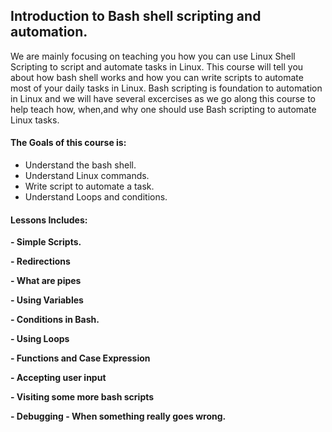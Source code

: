 ## Introduction to Bash shell scripting and automation.

We are mainly focusing on teaching you how you can use Linux Shell Scripting to script and automate tasks in Linux. This course will tell you about how bash shell works and how you can write scripts to automate most of your daily tasks in Linux. Bash scripting is foundation to automation in Linux and we will have several excercises as we go along this course to help teach how, when,and why one should use Bash scripting to automate Linux tasks.

#### The Goals of this course is:
- Understand the bash shell.
- Understand Linux commands.
- Write script to automate a task.
- Understand Loops and conditions.

#### Lessons Includes:
**- Simple Scripts.**

**- Redirections**

**- What are pipes**

**- Using Variables**

**- Conditions in Bash.**

**- Using Loops**

**- Functions and Case Expression**

**- Accepting user input**

**- Visiting some more bash scripts**

**- Debugging - When something really goes wrong.**
